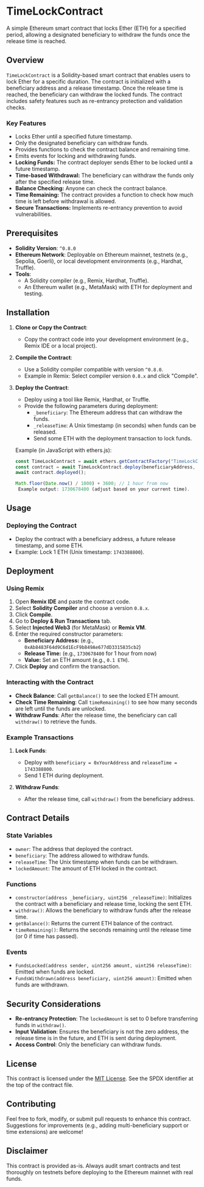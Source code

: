 # TimeLockContract
A simple Ethereum smart contract that locks Ether (ETH) for a specified period, allowing a designated beneficiary to withdraw the funds once the release time is reached.

## Overview

`TimeLockContract` is a Solidity-based smart contract that enables users to lock Ether for a specific duration. The contract is initialized with a beneficiary address and a release timestamp. Once the release time is reached, the beneficiary can withdraw the locked funds. The contract includes safety features such as re-entrancy protection and validation checks.

### Key Features
- Locks Ether until a specified future timestamp.
- Only the designated beneficiary can withdraw funds.
- Provides functions to check the contract balance and remaining time.
- Emits events for locking and withdrawing funds.
- **Locking Funds:** The contract deployer sends Ether to be locked until a future timestamp.
- **Time-based Withdrawal:** The beneficiary can withdraw the funds only after the specified release time.
- **Balance Checking:** Anyone can check the contract balance.
- **Time Remaining:** The contract provides a function to check how much time is left before withdrawal is allowed.
- **Secure Transactions:** Implements re-entrancy prevention to avoid vulnerabilities.

## Prerequisites

- **Solidity Version**: `^0.8.0`
- **Ethereum Network**: Deployable on Ethereum mainnet, testnets (e.g., Sepolia, Goerli), or local development environments (e.g., Hardhat, Truffle).
- **Tools**: 
  - A Solidity compiler (e.g., Remix, Hardhat, Truffle).
  - An Ethereum wallet (e.g., MetaMask) with ETH for deployment and testing.

## Installation

1. **Clone or Copy the Contract**:
   - Copy the contract code into your development environment (e.g., Remix IDE or a local project).

2. **Compile the Contract**:
   - Use a Solidity compiler compatible with version `^0.8.0`.
   - Example in Remix: Select compiler version `0.8.x` and click "Compile".

3. **Deploy the Contract**:
   - Deploy using a tool like Remix, Hardhat, or Truffle.
   - Provide the following parameters during deployment:
     - `_beneficiary`: The Ethereum address that can withdraw the funds.
     - `_releaseTime`: A Unix timestamp (in seconds) when funds can be released.
     - Send some ETH with the deployment transaction to lock funds.

   Example (in JavaScript with ethers.js):
   ```javascript
   const TimeLockContract = await ethers.getContractFactory("TimeLockContract");
   const contract = await TimeLockContract.deploy(beneficiaryAddress, releaseTimestamp, { value: ethers.utils.parseEther("1.0") });
   await contract.deployed();
   ```

   ```javascript
   Math.floor(Date.now() / 1000) + 3600; // 1 hour from now
    Example output: 1730678400 (adjust based on your current time).
   ```

## Usage

### Deploying the Contract
- Deploy the contract with a beneficiary address, a future release timestamp, and some ETH.
- Example: Lock 1 ETH (Unix timestamp: `1743388800`).

## Deployment
### Using Remix
1. Open **Remix IDE** and paste the contract code.
2. Select **Solidity Compiler** and choose a version `0.8.x`.
3. Click **Compile**.
4. Go to **Deploy & Run Transactions** tab.
5. Select **Injected Web3** (for MetaMask) or **Remix VM**.
6. Enter the required constructor parameters:
   - **Beneficiary Address:** (e.g., `0xAb8483F64d9C6d1EcF9b849Ae677dD3315835cb2`)
   - **Release Time:** (e.g., `1730678400` for 1 hour from now)
   - **Value:** Set an ETH amount (e.g., `0.1 ETH`).
7. Click **Deploy** and confirm the transaction.

### Interacting with the Contract
- **Check Balance**: Call `getBalance()` to see the locked ETH amount.
- **Check Time Remaining**: Call `timeRemaining()` to see how many seconds are left until the funds are unlocked.
- **Withdraw Funds**: After the release time, the beneficiary can call `withdraw()` to retrieve the funds.

### Example Transactions
1. **Lock Funds**:
   - Deploy with `beneficiary = 0xYourAddress` and `releaseTime = 1743388800`.
   - Send 1 ETH during deployment.

2. **Withdraw Funds**:
   - After the release time, call `withdraw()` from the beneficiary address.

## Contract Details

### State Variables
- `owner`: The address that deployed the contract.
- `beneficiary`: The address allowed to withdraw funds.
- `releaseTime`: The Unix timestamp when funds can be withdrawn.
- `lockedAmount`: The amount of ETH locked in the contract.

### Functions
- `constructor(address _beneficiary, uint256 _releaseTime)`: Initializes the contract with a beneficiary and release time, locking the sent ETH.
- `withdraw()`: Allows the beneficiary to withdraw funds after the release time.
- `getBalance()`: Returns the current ETH balance of the contract.
- `timeRemaining()`: Returns the seconds remaining until the release time (or 0 if time has passed).

### Events
- `FundsLocked(address sender, uint256 amount, uint256 releaseTime)`: Emitted when funds are locked.
- `FundsWithdrawn(address beneficiary, uint256 amount)`: Emitted when funds are withdrawn.

## Security Considerations
- **Re-entrancy Protection**: The `lockedAmount` is set to 0 before transferring funds in `withdraw()`.
- **Input Validation**: Ensures the beneficiary is not the zero address, the release time is in the future, and ETH is sent during deployment.
- **Access Control**: Only the beneficiary can withdraw funds.

## License
This contract is licensed under the [MIT License](https://opensource.org/licenses/MIT). See the SPDX identifier at the top of the contract file.

## Contributing
Feel free to fork, modify, or submit pull requests to enhance this contract. Suggestions for improvements (e.g., adding multi-beneficiary support or time extensions) are welcome!

## Disclaimer
This contract is provided as-is. Always audit smart contracts and test thoroughly on testnets before deploying to the Ethereum mainnet with real funds.

